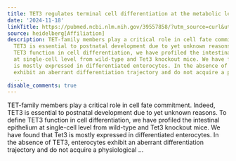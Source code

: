 ```yaml
---
title: TET3 regulates terminal cell differentiation at the metabolic level
date: '2024-11-18'
linkTitle: https://pubmed.ncbi.nlm.nih.gov/39557858/?utm_source=curl&utm_medium=rss&utm_campaign=pubmed-2&utm_content=1FakS-2QOkCT8HsMOQP1bCRQ4YzyumYOmxmF0moLsQ3dFB1E9V&fc=20220326224207&ff=20241119173556&v=2.18.0.post9+e462414
source: heidelberg[Affiliation]
description: TET-family members play a critical role in cell fate commitment. Indeed,
  TET3 is essential to postnatal development due to yet unknown reasons. To define
  TET3 function in cell differentiation, we have profiled the intestinal epithelium
  at single-cell level from wild-type and Tet3 knockout mice. We have found that Tet3
  is mostly expressed in differentiated enterocytes. In the absence of TET3, enterocytes
  exhibit an aberrant differentiation trajectory and do not acquire a physiological
  ...
disable_comments: true
---
```

TET-family members play a critical role in cell fate commitment. Indeed, TET3 is essential to postnatal development due to yet unknown reasons. To define TET3 function in cell differentiation, we have profiled the intestinal epithelium at single-cell level from wild-type and Tet3 knockout mice. We have found that Tet3 is mostly expressed in differentiated enterocytes. In the absence of TET3, enterocytes exhibit an aberrant differentiation trajectory and do not acquire a physiological ...
